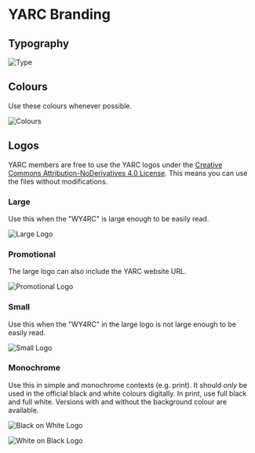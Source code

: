 # YARC Branding

## Typography

![Type](type.png)

## Colours

Use these colours whenever possible.

![Colours](colours.png)

## Logos

YARC members are free to use the YARC logos under the [Creative Commons Attribution-NoDerivatives 4.0 License](https://creativecommons.org/licenses/by-nd/4.0/). This means you can use the files without modifications.

### Large

Use this when the "WY4RC" is large enough to be easily read.

![Large Logo](yarc-logo.png)

### Promotional

The large logo can also include the YARC website URL.

![Promotional Logo](yarc-logo-promo.png)

### Small

Use this when the "WY4RC" in the large logo is not large enough to be easily read.

![Small Logo](yarc-logo-sm.png)

### Monochrome

Use this in simple and monochrome contexts (e.g. print). It should *only* be used in the official black and white colours digitally. In print, use full black and full white. Versions with and without
the background colour are available.

![Black on White Logo](yarc-logo-bw.png)

![White on Black Logo](yarc-logo-wb.png)
